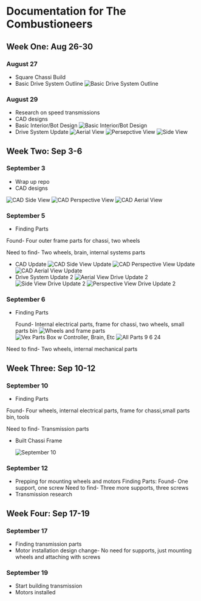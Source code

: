 # Documentation for The Combustioneers
## Week One: Aug 26-30
### August 27
* Square Chassi Build
* Basic Drive System Outline
![Basic Drive System Outline](https://github.com/user-attachments/assets/6d866c57-18fc-4c85-b752-21fcf7b400f4)
### August 29
* Research on speed transmissions
* CAD designs
* Basic Interior/Bot Design
![Basic Interior/Bot Design](https://github.com/user-attachments/assets/40372435-681d-44c5-b181-f1484e6b251e)
* Drive System Update
![Aerial View](https://github.com/user-attachments/assets/5454442d-fc99-4a5a-bfd6-e24f5ef49439)
![Persepctive View](https://github.com/user-attachments/assets/ed0d26ca-7a65-4e10-84de-64b0c316ed3e)
![Side View](https://github.com/user-attachments/assets/d495011e-51d0-402a-aab9-b334528414fe)
## Week Two: Sep 3-6
### September 3
* Wrap up repo
* CAD designs

![CAD Side View](https://github.com/user-attachments/assets/db8f7d01-a717-484d-b247-7e0f69f3dcc2)
![CAD Perspective View](https://github.com/user-attachments/assets/e686eb36-a8d6-4a6f-b07c-4d6fd3c716d7)
![CAD Aerial View](https://github.com/user-attachments/assets/4340ea00-f082-4ebf-8ce8-32ce17e14912)
### September 5
* Finding Parts

Found- Four outer frame parts for chassi, two wheels

Need to find- Two wheels, brain, internal systems parts
* CAD Update
![CAD Side View Update](https://github.com/user-attachments/assets/40102126-7a22-4e79-b542-a92e5180d971)
![CAD Perspective View Update](https://github.com/user-attachments/assets/bf522dfc-318f-48a3-ba34-519c67d400a3)
![CAD Aerial View Update](https://github.com/user-attachments/assets/1e1428e9-d545-448b-97cf-dd8a4a1819c4)
* Drive System Update 2
![Aerial View Drive Update 2](https://github.com/user-attachments/assets/61ff2dd8-1ae5-4557-8f64-11968f61d7f7)
![Side View Drive Update 2](https://github.com/user-attachments/assets/acac23e4-3b06-498e-b68a-c1e4757b4d65)
![Perspective View Drive Update 2](https://github.com/user-attachments/assets/db176e6f-9a76-40b9-b72a-6c76c6cd2eec)
### September 6
* Finding Parts

  Found- Internal electrical parts, frame for chassi, two wheels, small parts bin
 ![Wheels and frame parts](https://github.com/user-attachments/assets/d93940f9-8d6d-4f00-a15d-3827aba1986a)
![Vex Parts Box w  Controller, Brain, Etc](https://github.com/user-attachments/assets/449e8b4a-d20b-484d-b5b9-5fba12e07b0c)
![All Parts 9 6 24](https://github.com/user-attachments/assets/cc0c8117-609c-499f-94e3-b2e1dc124427)


Need to find- Two wheels, internal mechanical parts
## Week Three: Sep 10-12
### September 10
* Finding Parts

Found- Four wheels, internal electrical parts, frame for chassi,small parts bin, tools

Need to find- Transmission parts

* Built Chassi Frame

   ![September 10](https://github.com/user-attachments/assets/2e1a1125-c5cf-48b6-92ee-2ffeea32539a)
### September 12
* Prepping for mounting wheels and motors
Finding Parts:
Found- One support, one screw
Need to find- Three more supports, three screws
* Transmission research

## Week Four: Sep 17-19
### September 17
* Finding transmission parts
* Motor installation design change- No need for supports, just mounting wheels and attaching with screws
### September 19 
* Start building transmission
* Motors installed

